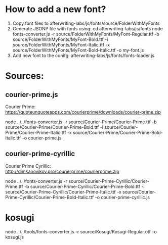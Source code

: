 # How to add a new font?

1. Copy font files to afterwriting-labs/js/fonts/source/FolderWithMyFonts
2. Generate JSONP file with fonts using:
    cd afterwriting-labs/js/fonts
    node fonts-converter.js -r source/FolderWithMyFonts/MyFont-Regular.ttf -b source/FolderWithMyFonts/MyFont-Bold.ttf -i source/FolderWithMyFonts/MyFont-Italic.ttf -x source/FolderWithMyFonts/MyFont-Bold-Italic.ttf -o my-font.js
3. Add new font to the conifg: afterwriting-labs/js/fonts/fonts-loader.js

# Sources:

## courier-prime.js

Courier Prime: https://quoteunquoteapps.com/courierprime/downloads/courier-prime.zip

node ../../fonts-converter.js -r source/Courier-Prime/Courier-Prime.ttf -b source/Courier-Prime/Courier-Prime-Bold.ttf -i source/Courier-Prime/Courier-Prime-Italic.ttf -x source/Courier-Prime/Courier-Prime-Bold-Italic.ttf -o courier-prime.js

## courier-prime-cyrillic
Courier Prime Cyrillic: http://dimkanovikov.pro/courierprime/courierprime.zip

node ../../fonts-converter.js -r source/Courier-Prime-Cyrillic/Courier-Prime.ttf -b source/Courier-Prime-Cyrillic/Courier-Prime-Bold.ttf -i source/Courier-Prime-Cyrillic/Courier-Prime-Italic.ttf -x source/Courier-Prime-Cyrillic/Courier-Prime-Bold-Italic.ttf -o courier-prime-cyrillic.js

# kosugi

node ../../tools/fonts-converter.js -r source/Kosugi/Kosugi-Regular.otf -o kosugi.js

